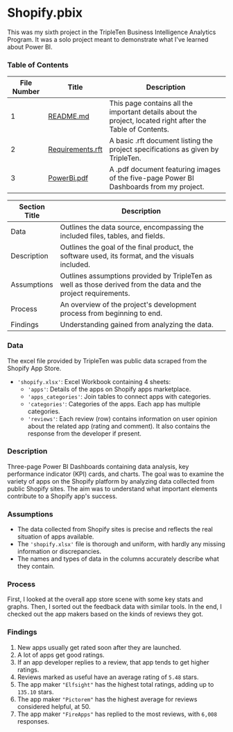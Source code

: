 # Shopify.pbix

This was my sixth project in the TripleTen Business Intelligence Analytics Program. It was a solo project meant to demonstrate what I've learned about Power BI.

### Table of Contents

| File Number | Title           | Description                                                                                       |
|-------------|-----------------|---------------------------------------------------------------------------------------------------|
| 1           | [README.md](README.md)     | This page contains all the important details about the project, located right after the Table of Contents. |
| 2           | [Requirements.rft](Requirements.rft) | A basic .rft document listing the project specifications as given by TripleTen.                   |
| 3           | [PowerBi.pdf](PowerBi.pdf)   | A .pdf document featuring images of the five-page Power BI Dashboards from my project.           |



| Section Title | Description                                                                                                                                                     |
|---------------|-----------------------------------------------------------------------------------------------------------------------------------------------------------------|
| Data          | Outlines the data source, encompassing the included files, tables, and fields.                                                                                  |
| Description   | Outlines the goal of the final product, the software used, its format, and the visuals included.                                                               |
| Assumptions   | Outlines assumptions provided by TripleTen as well as those derived from the data and the project requirements.                                                |
| Process       | An overview of the project's development process from beginning to end.                                                                                         |
| Findings      | Understanding gained from analyzing the data.                                                                                                                   |


### Data

The excel file provided by TripleTen was public data scraped from the Shopify App Store.

- `'shopify.xlsx'`: Excel Workbook containing 4 sheets:
  - `'apps'`: Details of the apps on Shopify apps marketplace.
  - `'apps_categories'`: Join tables to connect apps with categories.
  - `'categories'`: Categories of the apps. Each app has multiple categories.
  - `'reviews'`: Each review (row) contains information on user opinion about the related app (rating and comment). It also contains the response from the developer if present.

### Description

Three-page Power BI Dashboards containing data analysis, key performance indicator (KPI) cards, and charts. The goal was to examine the variety of apps on the Shopify platform by analyzing data collected from public Shopify sites. The aim was to understand what important elements contribute to a Shopify app's success.

### Assumptions

- The data collected from Shopify sites is precise and reflects the real situation of apps available.
- The `'shopify.xlsx'` file is thorough and uniform, with hardly any missing information or discrepancies.
- The names and types of data in the columns accurately describe what they contain.

### Process

First, I looked at the overall app store scene with some key stats and graphs. Then, I sorted out the feedback data with similar tools. In the end, I checked out the app makers based on the kinds of reviews they got.

### Findings

1. New apps usually get rated soon after they are launched.
2. A lot of apps get good ratings.
3. If an app developer replies to a review, that app tends to get higher ratings.
4. Reviews marked as useful have an average rating of `5.48` stars.
5. The app maker `"Elfsight"` has the highest total ratings, adding up to `135.10` stars.
6. The app maker `"Pictorem"` has the highest average for reviews considered helpful, at 50.
7. The app maker `"FireApps"` has replied to the most reviews, with `6,008` responses.
